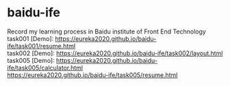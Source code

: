 # baidu-ife
Record my learning process in Baidu institute of Front End  Technology<br>
task001 [Demo]: https://eureka2020.github.io/baidu-ife/task001/resume.html<br>
task002 [Demo]: https://eureka2020.github.io/baidu-ife/task002/layout.html<br>
task005 [Demo]: https://eureka2020.github.io/baidu-ife/task005/calculator.html<br>
                https://eureka2020.github.io/baidu-ife/task005/resume.html
